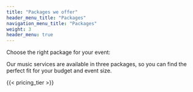 ```yaml
---
title: "Packages we offer"
header_menu_title: "Packages"
navigation_menu_title: "Packages"
weight: 3
header_menu: true
---
```

Choose the right package for your event:

Our music services are available in three packages, so you can find the perfect fit for your budget and event size.

{{< pricing_tier >}}
